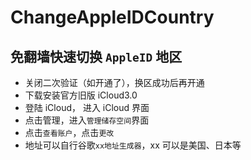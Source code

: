 # ChangeAppleIDCountry

## 免翻墙快速切换 `AppleID` 地区

- 关闭二次验证（如开通了），换区成功后再开通
- 下载安装官方旧版 iCloud3.0
- 登陆 iCloud， 进入 iCloud 界面
- 点击管理，进入`管理储存空间`界面
- 点击`查看账户`，点击`更改`
- 地址可以自行谷歌`xx地址生成器`，xx 可以是美国、日本等
